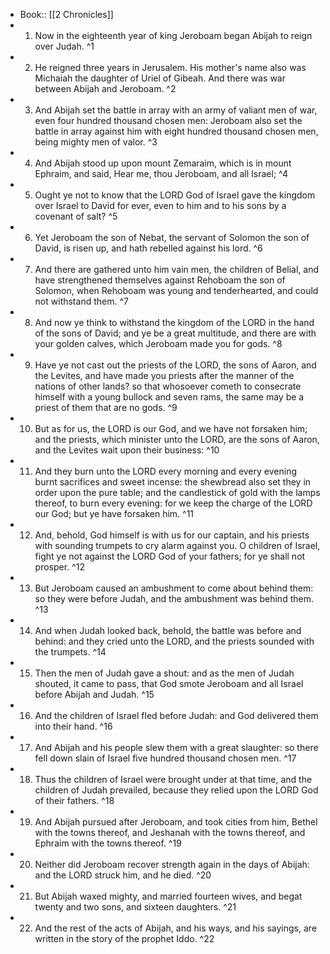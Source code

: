 - Book:: [[2 Chronicles]]
- 1. Now in the eighteenth year of king Jeroboam began Abijah to reign over Judah. ^1
- 2. He reigned three years in Jerusalem. His mother's name also was Michaiah the daughter of Uriel of Gibeah. And there was war between Abijah and Jeroboam. ^2
- 3. And Abijah set the battle in array with an army of valiant men of war, even four hundred thousand chosen men: Jeroboam also set the battle in array against him with eight hundred thousand chosen men, being mighty men of valor. ^3
- 4. And Abijah stood up upon mount Zemaraim, which is in mount Ephraim, and said, Hear me, thou Jeroboam, and all Israel; ^4
- 5. Ought ye not to know that the LORD God of Israel gave the kingdom over Israel to David for ever, even to him and to his sons by a covenant of salt? ^5
- 6. Yet Jeroboam the son of Nebat, the servant of Solomon the son of David, is risen up, and hath rebelled against his lord. ^6
- 7. And there are gathered unto him vain men, the children of Belial, and have strengthened themselves against Rehoboam the son of Solomon, when Rehoboam was young and tenderhearted, and could not withstand them. ^7
- 8. And now ye think to withstand the kingdom of the LORD in the hand of the sons of David; and ye be a great multitude, and there are with your golden calves, which Jeroboam made you for gods. ^8
- 9. Have ye not cast out the priests of the LORD, the sons of Aaron, and the Levites, and have made you priests after the manner of the nations of other lands? so that whosoever cometh to consecrate himself with a young bullock and seven rams, the same may be a priest of them that are no gods. ^9
- 10. But as for us, the LORD is our God, and we have not forsaken him; and the priests, which minister unto the LORD, are the sons of Aaron, and the Levites wait upon their business: ^10
- 11. And they burn unto the LORD every morning and every evening burnt sacrifices and sweet incense: the shewbread also set they in order upon the pure table; and the candlestick of gold with the lamps thereof, to burn every evening: for we keep the charge of the LORD our God; but ye have forsaken him. ^11
- 12. And, behold, God himself is with us for our captain, and his priests with sounding trumpets to cry alarm against you. O children of Israel, fight ye not against the LORD God of your fathers; for ye shall not prosper. ^12
- 13. But Jeroboam caused an ambushment to come about behind them: so they were before Judah, and the ambushment was behind them. ^13
- 14. And when Judah looked back, behold, the battle was before and behind: and they cried unto the LORD, and the priests sounded with the trumpets. ^14
- 15. Then the men of Judah gave a shout: and as the men of Judah shouted, it came to pass, that God smote Jeroboam and all Israel before Abijah and Judah. ^15
- 16. And the children of Israel fled before Judah: and God delivered them into their hand. ^16
- 17. And Abijah and his people slew them with a great slaughter: so there fell down slain of Israel five hundred thousand chosen men. ^17
- 18. Thus the children of Israel were brought under at that time, and the children of Judah prevailed, because they relied upon the LORD God of their fathers. ^18
- 19. And Abijah pursued after Jeroboam, and took cities from him, Bethel with the towns thereof, and Jeshanah with the towns thereof, and Ephraim with the towns thereof. ^19
- 20. Neither did Jeroboam recover strength again in the days of Abijah: and the LORD struck him, and he died. ^20
- 21. But Abijah waxed mighty, and married fourteen wives, and begat twenty and two sons, and sixteen daughters. ^21
- 22. And the rest of the acts of Abijah, and his ways, and his sayings, are written in the story of the prophet Iddo. ^22
